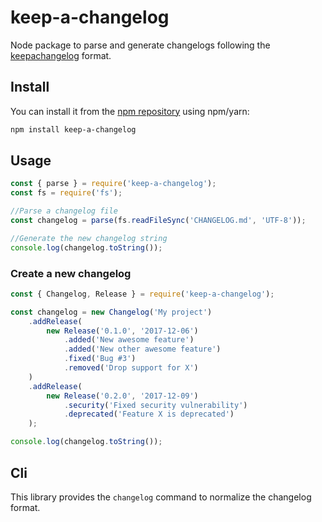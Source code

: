 # keep-a-changelog

Node package to parse and generate changelogs following the [keepachangelog](http://keepachangelog.com/en/1.0.0/) format.

## Install

You can install it from the [npm repository](https://www.npmjs.com/package/keep-a-changelog) using npm/yarn:

```sh
npm install keep-a-changelog
```

## Usage

```js
const { parse } = require('keep-a-changelog');
const fs = require('fs');

//Parse a changelog file
const changelog = parse(fs.readFileSync('CHANGELOG.md', 'UTF-8'));

//Generate the new changelog string
console.log(changelog.toString());
```

### Create a new changelog

```js
const { Changelog, Release } = require('keep-a-changelog');

const changelog = new Changelog('My project')
    .addRelease(
        new Release('0.1.0', '2017-12-06')
            .added('New awesome feature')
            .added('New other awesome feature')
            .fixed('Bug #3')
            .removed('Drop support for X')
    )
    .addRelease(
        new Release('0.2.0', '2017-12-09')
            .security('Fixed security vulnerability')
            .deprecated('Feature X is deprecated')
    );

console.log(changelog.toString());
```

## Cli

This library provides the `changelog` command to normalize the changelog format.
